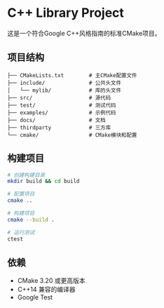 # C++ Library Project

这是一个符合Google C++风格指南的标准CMake项目。

## 项目结构

```
├── CMakeLists.txt        # 主CMake配置文件
├── include/              # 公共头文件
│   └── mylib/            # 库的头文件
├── src/                  # 源代码
├── test/                 # 测试代码
├── examples/             # 示例代码
├── docs/                 # 文档
├── thirdparty            # 三方库
└── cmake/                # CMake模块和配置
```

## 构建项目

```bash
# 创建构建目录
mkdir build && cd build

# 配置项目
cmake ..

# 构建项目
cmake --build .

# 运行测试
ctest
```

## 依赖

- CMake 3.20 或更高版本
- C++14 兼容的编译器
- Google Test